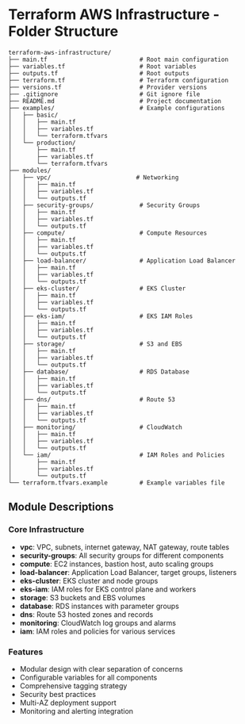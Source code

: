 # Terraform AWS Infrastructure - Folder Structure

```
terraform-aws-infrastructure/
├── main.tf                          # Root main configuration
├── variables.tf                     # Root variables
├── outputs.tf                       # Root outputs
├── terraform.tf                     # Terraform configuration
├── versions.tf                      # Provider versions
├── .gitignore                       # Git ignore file
├── README.md                        # Project documentation
├── examples/                        # Example configurations
│   ├── basic/
│   │   ├── main.tf
│   │   ├── variables.tf
│   │   └── terraform.tfvars
│   └── production/
│       ├── main.tf
│       ├── variables.tf
│       └── terraform.tfvars
├── modules/
│   ├── vpc/                        # Networking
│   │   ├── main.tf
│   │   ├── variables.tf
│   │   └── outputs.tf
│   ├── security-groups/             # Security Groups
│   │   ├── main.tf
│   │   ├── variables.tf
│   │   └── outputs.tf
│   ├── compute/                     # Compute Resources
│   │   ├── main.tf
│   │   ├── variables.tf
│   │   └── outputs.tf
│   ├── load-balancer/               # Application Load Balancer
│   │   ├── main.tf
│   │   ├── variables.tf
│   │   └── outputs.tf
│   ├── eks-cluster/                 # EKS Cluster
│   │   ├── main.tf
│   │   ├── variables.tf
│   │   └── outputs.tf
│   ├── eks-iam/                     # EKS IAM Roles
│   │   ├── main.tf
│   │   ├── variables.tf
│   │   └── outputs.tf
│   ├── storage/                     # S3 and EBS
│   │   ├── main.tf
│   │   ├── variables.tf
│   │   └── outputs.tf
│   ├── database/                    # RDS Database
│   │   ├── main.tf
│   │   ├── variables.tf
│   │   └── outputs.tf
│   ├── dns/                         # Route 53
│   │   ├── main.tf
│   │   ├── variables.tf
│   │   └── outputs.tf
│   ├── monitoring/                  # CloudWatch
│   │   ├── main.tf
│   │   ├── variables.tf
│   │   └── outputs.tf
│   └── iam/                         # IAM Roles and Policies
│       ├── main.tf
│       ├── variables.tf
│       └── outputs.tf
└── terraform.tfvars.example         # Example variables file
```

## Module Descriptions

### Core Infrastructure
- **vpc**: VPC, subnets, internet gateway, NAT gateway, route tables
- **security-groups**: All security groups for different components
- **compute**: EC2 instances, bastion host, auto scaling groups
- **load-balancer**: Application Load Balancer, target groups, listeners
- **eks-cluster**: EKS cluster and node groups
- **eks-iam**: IAM roles for EKS control plane and workers
- **storage**: S3 buckets and EBS volumes
- **database**: RDS instances with parameter groups
- **dns**: Route 53 hosted zones and records
- **monitoring**: CloudWatch log groups and alarms
- **iam**: IAM roles and policies for various services

### Features
- Modular design with clear separation of concerns
- Configurable variables for all components
- Comprehensive tagging strategy
- Security best practices
- Multi-AZ deployment support
- Monitoring and alerting integration